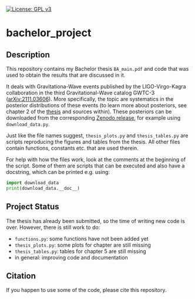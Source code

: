 [![License: GPL v3](https://img.shields.io/badge/License-GPLv3-blue.svg)](https://www.gnu.org/licenses/gpl-3.0)

# bachelor_project

## Description
This repository contains my Bachelor thesis `BA_main.pdf` and code that was used to obtain the results that are discussed in it.

It deals with Gravitationa-Wave events published by the LIGO-Virgo-Kagra collaboration in the third Gravitational-Wave catalog GWTC-3 ([arXiv:2111.03606](https://arxiv.org/abs/2111.03606)). More specifically, the topic are systematics in the posterior distributions of these events (to learn more about posteriors, see chapter 2 of the [thesis](BA_main.pdf) and sources within). These posteriors can be downloaded from the corresponding [Zenodo release](https://zenodo.org/record/5546663#.Yka1ky3P1D9), for example using `download_data.py`.


Just like the file names suggest, `thesis_plots.py` and `thesis_tables.py` are scripts reproducing the figures and tables from the thesis. All other files contain functions, constants etc. that are used therein.


For help with how the files work, look at the comments at the beginning of the script. Some of them are scripts that can be executed and also have a docstring, which can be printed e.g. using:
```python
import download_data
print(download_data.__doc__)
```


## Project Status
The thesis has already been submitted, so the time of writing new code is over. However, there is still work to do:

* `functions.py`: some functions have not been added yet
* `thesis_plots.py`: some plots for chapter are still missing
* `thesis_tables.py`: tables for chapter 5 are still missing
* in general: improving code and documentation


## Citation
If you happen to use some of the code, please cite this repository.


<!-- ## License
 Copyright (c) 2022 Max Melching
 
 This program is free software: you can redistribute and/or modify
 it under the terms of the GNU General Public License as published by
 the Free Software Foundation (either version 3 or any later version).
 
 This program is distributed in the hope that it will be useful, but without any warranty.

 
 A copy of the GNU General Public License can be found at <http://www.gnu.org/licenses/>. -->
